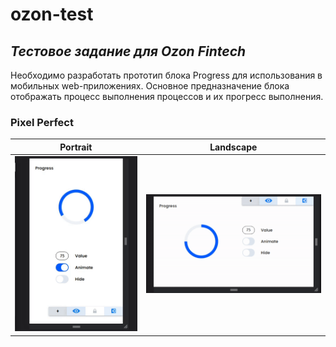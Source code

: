 # ozon-test
## _Тестовое задание для Ozon Fintech_

Необходимо разработать прототип блока Progress для использования в мобильных web-приложениях.
Основное предназначение блока отображать процесс выполнения процессов и их прогресс выполнения.

### Pixel Perfect


Portrait                   |  Landscape
:-------------------------:|:-------------------------:
![](https://github.com/renbrek/ozon-test/blob/main/pp-portrait.gif)  | ![](https://github.com/renbrek/ozon-test/blob/main/pp-landscape.gif)
